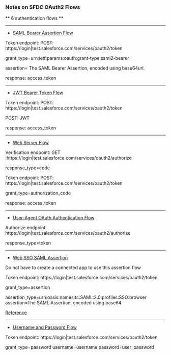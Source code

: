 ### Notes on SFDC OAuth2 Flows

** 6 authentication flows **

---------

- [SAML Bearer Assertion Flow ](./SAML-Bearer-Assertion-Flow.md)

Token endpoint: POST: https://login|test.salesforce.com/services/oauth2/token

grant_type=urn:ietf:params:oauth:grant-type:saml2-bearer

assertion=	The SAML Bearer Assertion, encoded using base64url.

response: access_token

-----

- [JWT Bearer Token Flow ](./JWT-Bearer-Token-Flow.md)

Token endpoint: POST: https://login|test.salesforce.com/services/oauth2/token

POST: JWT

response: access_token

-------

- [Web Server Flow ](./Web-server-flow.md)

Verification endpoint: GET :https://login|test.salesforce.com/services/oauth2/authorize

response_type=code

Token endpoint: POST: https://login|test.salesforce.com/services/oauth2/token

grant_type=authorization_code

response: access_token

--------


- [User-Agent OAuth Authentication Flow](https://developer.salesforce.com/docs/atlas.en-us.api_rest.meta/api_rest/intro_understanding_user_agent_oauth_flow.htm)

Authorize endpoint: https://login|test.salesforce.com/services/oauth2/authorize

response_type=token



-----


- [Web SSO SAML Assertion](https://developer.salesforce.com/page/Digging_Deeper_into_OAuth_2.0_on_Force.com#Obtaining_an_Access_Token_using_a_Web_SSO_SAML_Assertion)

Do not have to create a connected app to use this assertion flow

Token endpoint: https://login|test.salesforce.com/services/oauth2/token

grant_type=assertion

assertion_type=urn:oasis:names:tc:SAML:2.0:profiles:SSO:browser
assertion=The SAML Assertion, encoded using base64

[Reference](https://help.salesforce.com/articleView?id=remoteaccess_oauth_web_sso_flow.htm&type=0)

-------


- [Username and Password Flow](https://developer.salesforce.com/page/Digging_Deeper_into_OAuth_2.0_on_Force.com#Obtaining_a_Token_in_an_Autonomous_Client_.28Username_and_Password_Flow.29)

Token endpoint: https://login|test.salesforce.com/services/oauth2/token

grant_type=password
username=username
password=user_password
